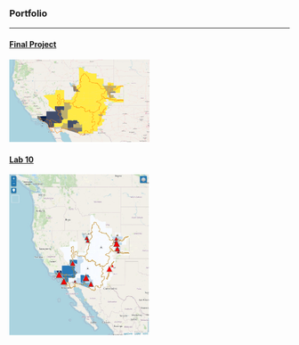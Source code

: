 ### Portfolio
---

#### [Final Project](../finalproj/index.md) <br/>
<img src="../images/thumbnail.png" width = "50%" height = "50%"/>


#### [Lab 10](../LAB10/index.html) <br/>
<img src="../images/lab 10 thumb.jpg" width = "50%" height = "50%"/>
